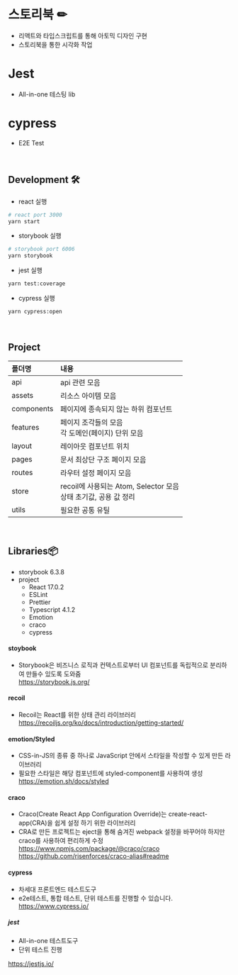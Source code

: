 <br/>
<br/>

# 스토리북 ✏

- 리액트와 타입스크립트를 통해 아토믹 디자인 구현
- 스토리북을 통한 시각화 작업

# Jest
- All-in-one 테스팅 lib

# cypress 
- E2E Test

<br/>

## Development 🛠

- react 실행
```bash
# react port 3000
yarn start
```

- storybook 실행 
``` bash
# storybook port 6006
yarn storybook
```

- jest 실행
``` bash
yarn test:coverage
```

- cypress 실행
``` bash
yarn cypress:open
```

<br/>

## Project 

|폴더명|내용|
|:-|:-|
|api|api 관련 모음|
|assets|리소스 아이템 모음|
|components|페이지에 종속되지 않는 하위 컴포넌트|
|features|페이지 조각들의 모음<br/> 각 도메인(페이지) 단위 모음|
|layout|레이아웃 컴포넌트 위치|
|pages|문서 최상단 구조 페이지 모음|
|routes|라우터 설정 페이지 모음|
|store|recoil에 사용되는 Atom, Selector 모음 <br/>상태 초기값, 공용 값 정리|
|utils|필요한 공통 유틸|


<br/>

## Libraries📦

- storybook 6.3.8
- project
  - React 17.0.2
  - ESLint
  - Prettier 
  - Typescript 4.1.2
  - Emotion
  - craco
  - cypress
  
#### stoybook
- Storybook은 비즈니스 로직과 컨텍스트로부터 UI 컴포넌트를 독립적으로 분리하여 만들수 있도록 도와줌 <br/>
https://storybook.js.org/

#### recoil
- Recoil는 React를 위한 상태 관리 라이브러리 <br/>
https://recoiljs.org/ko/docs/introduction/getting-started/

#### emotion/Styled
- CSS-in-JS의 종류 중 하나로 JavaScript 안에서 스타일을 작성할 수 있게 만든 라이브러리 <br/>
- 필요한 스타일은 해당 컴포넌트에 styled-component를 사용하여 생성<br/>
https://emotion.sh/docs/styled

#### craco
- Craco(Create React App Configuration Override)는 create-react-app(CRA)을 쉽게 설정 하기 위한 라이브러리 <br/>
- CRA로 만든 프로젝트는 eject을 통해 숨겨진 webpack 설정을 바꾸어야 하지만 craco를 사용하여 편리하게 수정 <br/>
https://www.npmjs.com/package/@craco/craco
https://github.com/risenforces/craco-alias#readme

#### cypress
- 차세대 프론트엔드 테스트도구 <br/>
- e2e테스트, 통합 테스트, 단위 테스트를 진행할 수 있습니다.
https://www.cypress.io/

##### jest
- All-in-one 테스트도구 <br/>
- 단위 테스트 진행

https://jestjs.io/

<br/>
<br/>
<br/>
<br/>
<br/>
